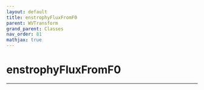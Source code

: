 ```yaml
---
layout: default
title: enstrophyFluxFromF0
parent: WVTransform
grand_parent: Classes
nav_order: 81
mathjax: true
---
```


#  enstrophyFluxFromF0




---

